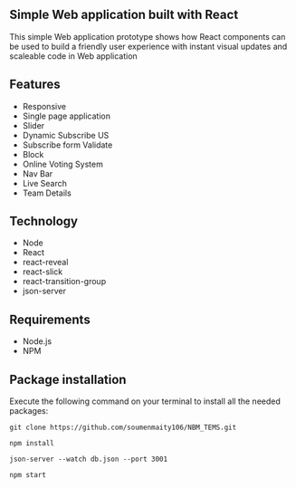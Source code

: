 ## Simple Web application built with React 

This simple Web application prototype shows how React components  can be used to build a friendly user experience with instant visual updates and scaleable code in Web application

## Features
- Responsive
- Single page application
- Slider
- Dynamic Subscribe US
- Subscribe form Validate
- Block
- Online Voting System 
- Nav Bar
- Live Search
- Team Details
## Technology
- Node
- React
- react-reveal
- react-slick
- react-transition-group
- json-server

## Requirements
- Node.js
- NPM

## Package installation
Execute the following command on your terminal to install all the needed packages:
```
git clone https://github.com/soumenmaity106/NBM_TEMS.git

npm install

json-server --watch db.json --port 3001

npm start

```


